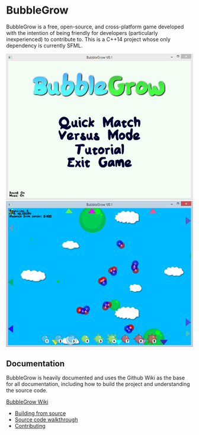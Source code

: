 BubbleGrow
=================

BubbleGrow is a free, open-source, and cross-platform game developed with the intention of being friendly for developers (particularly inexperienced) to contribute to. This is a C++14 project whose only dependency is currently SFML.

![](https://github.com/Salgat/BubbleGrow/blob/master/doc/MainMenu.png) ![](https://github.com/Salgat/BubbleGrow/blob/master/doc/InGameScreenshot.png)

Documentation
------------------------------------------

BubbleGrow is heavily documented and uses the Github Wiki as the base for all documentation, including how to build the project and understanding the source code.

[BubbleGrow Wiki](https://github.com/Salgat/BubbleGrow/wiki)
* [Building from source](https://github.com/Salgat/BubbleGrow/wiki/Building-from-source)
* [Source code walkthrough](https://github.com/Salgat/BubbleGrow/wiki/Source-code-walkthrough)
* [Contributing]()
